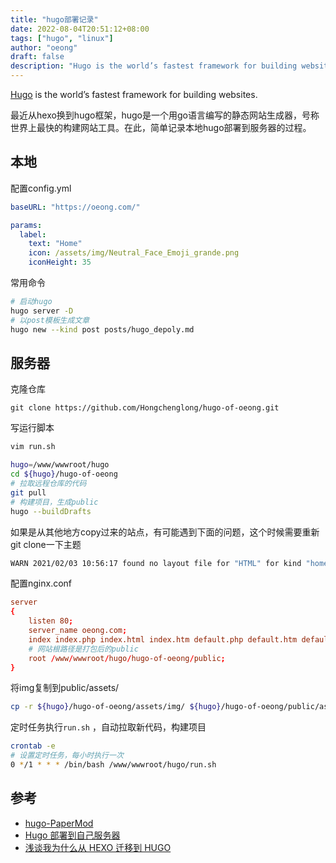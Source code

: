 ```yaml
---
title: "hugo部署记录"
date: 2022-08-04T20:51:12+08:00
tags: ["hugo", "linux"]
author: "oeong"
draft: false
description: "Hugo is the world’s fastest framework for building websites."
---
```


[Hugo](https://github.com/gohugoio/hugo) is the world’s fastest framework for building websites.

<!--more-->

最近从hexo换到hugo框架，hugo是一个用go语言编写的静态网站生成器，号称世界上最快的构建网站工具。在此，简单记录本地hugo部署到服务器的过程。

## 本地


配置config.yml

```yml
baseURL: "https://oeong.com/"

params:
  label:
    text: "Home"
    icon: /assets/img/Neutral_Face_Emoji_grande.png
    iconHeight: 35
```

常用命令

```bash
# 启动hugo
hugo server -D
# 以post模板生成文章
hugo new --kind post posts/hugo_depoly.md
```

## 服务器

克隆仓库

```
git clone https://github.com/Hongchenglong/hugo-of-oeong.git
```

写运行脚本
```bash
vim run.sh
```

```sh
hugo=/www/wwwroot/hugo
cd ${hugo}/hugo-of-oeong
# 拉取远程仓库的代码
git pull
# 构建项目，生成public
hugo --buildDrafts
```

如果是从其他地方copy过来的站点，有可能遇到下面的问题，这个时候需要重新git clone一下主题

```sh
WARN 2021/02/03 10:56:17 found no layout file for "HTML" for kind "home": You should create a template file which matches Hugo Layouts Lookup Rules for this combination.
```

配置nginx.conf

```conf
server
{
    listen 80;
    server_name oeong.com;
    index index.php index.html index.htm default.php default.htm default.html;
    # 网站根路径是打包后的public
    root /www/wwwroot/hugo/hugo-of-oeong/public;
}
```

将img复制到public/assets/ 

```bash
cp -r ${hugo}/hugo-of-oeong/assets/img/ ${hugo}/hugo-of-oeong/public/assets/ 
```

定时任务执行`run.sh` ，自动拉取新代码，构建项目

```sh
crontab -e
# 设置定时任务，每小时执行一次
0 */1 * * * /bin/bash /www/wwwroot/hugo/run.sh
```

## 参考

- [hugo-PaperMod](https://github.com/adityatelange/hugo-PaperMod) 
- [Hugo 部署到自己服务器](https://www.jianshu.com/p/62e51e8d2d84)
- [浅谈我为什么从 HEXO 迁移到 HUGO](https://sspai.com/post/59904)
